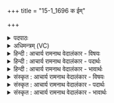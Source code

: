 +++
title = "15-1_1696 क ईम्"

+++
<details><summary>पदपाठः</summary>

कः꣢। ई꣣म्। वेद। सुते꣢। स꣡चा꣢꣯। पि꣡ब꣢꣯न्तम्। कत्। व꣡यः꣢꣯। द꣣धे। अय꣢म्। यः। पु꣡रः꣢꣯। वि꣣भि꣡न꣢त्ति। वि꣣। भि꣡नत्ति꣢। ओ꣡ज꣢꣯सा। म꣣न्दानः꣢। शि꣣प्री꣢। अ꣡न्ध꣢꣯सः। १६९६।
</details>

<details><summary>अधिमन्त्रम् (VC)</summary>

- इन्द्रः
- मेध्यातिथिः काण्वः
- बृहती
- मध्यमः
</details>

<details><summary>हिन्दी : आचार्य रामनाथ वेदालंकार - विषयः</summary>

प्रथम ऋचा पूर्वार्चिक में २९७ क्रमाङ्क पर परमात्मा के विषय में व्याख्यात हो चुकी है। यहाँ प्रश्नोत्तर-शैली से उपास्य-उपासक का विषय वर्णित करते हैं।
</details>

<details><summary>हिन्दी : आचार्य रामनाथ वेदालंकार - पदार्थः</summary>

पदार्थान्वयभाषाः -  (सुते)उपासक के भक्ति-रस के अभिषुत होने पर(सचा)एक साथ(ईम्)इस भक्ति-रस को(पिबन्तम्)पीते हुए इन्द्र परमात्मा को(कः वेद)कौन जानता है? (कत्)कब,वह उपासक के अन्तरात्मा में(वयः)आनन्द-रस को(दधे)रख देता है,यह भी(कः वेद)कौन जानता है?आगे इसका उत्तर दिया गया है—(अयं यः)यह जो(शिप्री)विस्तीर्ण बलवाला उपासक(अन्धसः)आनन्द-रस से(मन्दानः)उत्साह प्राप्त करता हुआ(ओजसा)आत्म-बल से(पुर)आन्तरिक असुरों की किलेबन्दियों को(विभिनत्ति)तोड़-फोड़ देता है,वही जानता है ॥१॥
</details>

<details><summary>हिन्दी : आचार्य रामनाथ वेदालंकार - भावार्थः</summary>

भावार्थभाषाः -  कैसे परमात्मा भक्त के भक्तिरस में डूब जाता है और कैसे उपासक भगवान् के ब्रह्मानन्द-रस में डूबता है,इस बात को आत्मसमर्पक भगवद्-भक्त ही जानता है,दूसरा कोई,जिसने भक्त्ति का प्रसाद अनुभव नहीं किया,इस बात को नहीं जान सकता ॥१॥
</details>

<details><summary>संस्कृत : आचार्य रामनाथ वेदालंकार - विषयः</summary>

तत्र प्रथमा ऋक् पूर्वार्चिके २९७ क्रमाङ्के परमात्मविषये व्याख्याता। अत्र प्रश्नोत्तरशैल्या उपास्योपासकविषयमाह।
</details>

<details><summary>संस्कृत : आचार्य रामनाथ वेदालंकार - पदार्थः</summary>

पदार्थान्वयभाषाः -  (सुते)उपासकस्य भक्तिरसेऽभिषुते सति(सचा)युगपत्(ईम्)एवं भक्तिरसम्(पिबन्तम्)आस्वादयन्तम् इन्द्रं परमात्मानम्(कः वेद)को जानाति? (कत्)कदा,असौ उपासकस्यान्तरात्मनि(वयः)आनन्दरसम्(दधे)निदधाति इत्यपि(कः वेद)को जानातीति प्रश्नः। तदुत्तरमाह—(अयं यः)य एष(शिप्री)सृप्री,विस्तीर्णबलः उपासकः(अन्धसः)आनन्दरसात्(मन्दानः)उत्साहं प्राप्नुवन्(ओजसा)आत्मबलेन(पुरः)आभ्यन्तराणामसुराणां दुर्गपङ्क्तीः(विभिनत्ति)विदारयति,स एव जानातीति ॥१॥
</details>

<details><summary>संस्कृत : आचार्य रामनाथ वेदालंकार - भावार्थः</summary>

भावार्थभाषाः -  कथं परमात्मा भक्तस्य भक्तिरसे निमग्नो जायते कथं चोपासको भगवतो ब्रह्मानन्दरसे इति कृतात्मसमर्पणो भगवद्भक्त एव जानाति,नान्यः कश्चिदननुभूतभक्तिप्रसादो जनः ॥१॥
</details>